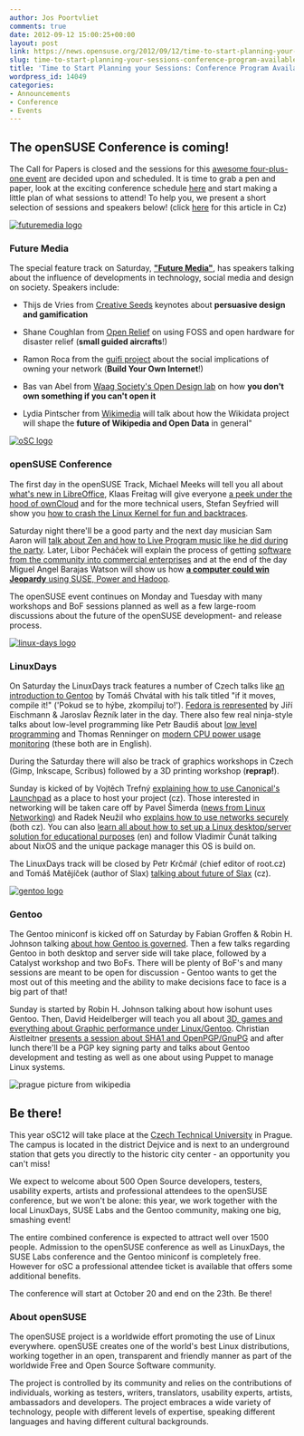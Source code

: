 ```yaml
---
author: Jos Poortvliet
comments: true
date: 2012-09-12 15:00:25+00:00
layout: post
link: https://news.opensuse.org/2012/09/12/time-to-start-planning-your-sessions-conference-program-available/
slug: time-to-start-planning-your-sessions-conference-program-available
title: 'Time to Start Planning your Sessions: Conference Program Available!'
wordpress_id: 14049
categories:
- Announcements
- Conference
- Events
---
```


## The openSUSE Conference is coming!




The Call for Papers is closed and the sessions for this [awesome four-plus-one event](//bootstrapping-awesome.org) are decided upon and scheduled. It is time to grab a pen and paper, look at the  exciting conference schedule [here](//bootstrapping-awesome.org/schedule/) and start making a little plan of what sessions to attend! To help you, we present a short selection of sessions and speakers below! (click [here](//conference.opensuse.org/cz/news/2012/09-05-some_opensuse_conference_sessions_announced/) for this article in Cz)

<!-- more -->
[![futuremedia logo](/wp-content/uploads/2012/09/futuremedia_color.png)](//bootstrapping-awesome.org/futuremedia)


### Future Media




The special feature track on Saturday, [**"Future Media"**](//bootstrapping-awesome.org/futuremedia), has speakers talking about the influence of developments in technology, social media and design on society. Speakers include:






  * Thijs de Vries from [Creative Seeds](//creativeseeds.nl/) keynotes about **persuasive design and gamification**


  * Shane Coughlan from [Open Relief](//openrelief.org) on using FOSS and open hardware for disaster relief (**small guided aircrafts**!)


  * Ramon Roca from the [guifi project](//guifi.net/) about the social implications of owning your network (**Build Your Own Internet**!)


  * Bas van Abel from [Waag Society's Open Design lab](//waag.org/en/node/139) on how **you don't own something if you can't open it**


  * Lydia Pintscher from [Wikimedia](//wikimedia.de) will talk about how the Wikidata project will shape the **future of Wikipedia and Open Data** in general"


[![oSC logo](/wp-content/uploads/2012/09/logo.png)](//conference.opensuse.org)


### openSUSE Conference




The first day in the openSUSE Track, Michael Meeks will tell you all about [what's new in LibreOffice](//bootstrapping-awesome.org/schedule/#osc-22), Klaas Freitag will give everyone [a peek under the hood of ownCloud](//bootstrapping-awesome.org/schedule/#osc-38) and for the more technical users, Stefan Seyfried will show you [how to crash the Linux Kernel for fun and backtraces](//bootstrapping-awesome.org/schedule/#osc-08).





Saturday night there'll be a good party and the next day musician Sam Aaron will [talk about Zen and how to Live Program music like he did during the party](//bootstrapping-awesome.org/schedule/#osc-53). Later, Libor Pecháček will explain the process of getting [software from the community into commercial enterprises](//bootstrapping-awesome.org/schedule/#osc-18) and at the end of the day Miguel Angel Barajas Watson will show us how [**a computer could win Jeopardy** using SUSE, Power and Hadoop](//bootstrapping-awesome.org/schedule/#osc-49).





The openSUSE event continues on Monday and Tuesday with many workshops and BoF sessions planned as well as a few large-room discussions about the future of the openSUSE development- and release process.


[![linux-days logo](/wp-content/uploads/2012/09/linux-days.png)](//linuxdays.cz)


### LinuxDays




On Saturday the LinuxDays track features a number of Czech talks like [an introduction to Gentoo](//bootstrapping-awesome.org/schedule/#ld-18) by Tomáš Chvátal with his talk titled "if it moves, compile it!" ('Pokud se to hýbe, zkompiluj to!'). [Fedora is represented](//bootstrapping-awesome.org/schedule/#ld-10) by Jiří Eischmann & Jaroslav Řezník later in the day. There also few real ninja-style talks about low-level programming like Petr Baudiš about [low level programming](//bootstrapping-awesome.org/schedule/#ld-14) and Thomas Renninger on [modern CPU power usage monitoring](//bootstrapping-awesome.org/schedule/#osc-54) (these both are in English).





During the Saturday there will also be track of graphics workshops in Czech (Gimp, Inkscape, Scribus) followed by a 3D printing workshop (**reprap!**).





Sunday is kicked of by Vojtěch Trefný [explaining how to use Canonical's Launchpad](//bootstrapping-awesome.org/schedule/#ld-11) as a place to host your project (cz). Those interested in networking will be taken care off by Pavel Šimerda ([news from Linux Networking](//bootstrapping-awesome.org/schedule/#ld-15)) and Radek Neužil who [explains how to use networks securely](//bootstrapping-awesome.org/schedule/#ld-01) (both cz). You can also [learn all about how to set up a Linux desktop/server solution for educational purposes](//bootstrapping-awesome.org/schedule/#osc-09) (en) and follow Vladimír Čunát talking about NixOS and the unique package manager this OS is build on.





The LinuxDays track will be closed by Petr Krčmář (chief editor of root.cz) and Tomáš Matějíček (author of Slax) [talking about future of Slax](//bootstrapping-awesome.org/schedule/#ld-04) (cz).


[![gentoo logo](/wp-content/uploads/2012/09/gentoominisummit.png)](//gentoo.org)


### Gentoo




The Gentoo miniconf is kicked off on Saturday by Fabian Groffen & Robin H. Johnson talking [about how Gentoo is governed](//bootstrapping-awesome.org/schedule/#gen-01). Then a few talks regarding Gentoo in both desktop and server side will take place, followed by a Catalyst workshop and two BoFs. There will be plenty of BoF's and many sessions are meant to be open for discussion - Gentoo wants to get the most out of this meeting and the ability to make decisions face to face is a big part of that!





Sunday is started by Robin H. Johnson talking about how isohunt uses Gentoo. Then, David Heidelberger will teach you all about [3D, games and everything about Graphic performance under Linux/Gentoo](//bootstrapping-awesome.org/schedule/#gen-12). Christian Aistleitner [presents a session about SHA1 and OpenPGP/GnuPG](//bootstrapping-awesome.org/schedule/#gen-13) and after lunch there'll be a PGP key signing party and talks about Gentoo development and testing as well as one about using Puppet to manage Linux systems.


![prague picture from wikipedia](/wp-content/uploads/2012/09/prague.jpg)


## Be there!




This year oSC12 will take place at the [Czech Technical University](//www.cvut.cz/en) in Prague. The campus is located in the district Dejvice and is next to an underground station that gets you directly to the historic city center - an opportunity you can't miss!





We expect to welcome about 500 Open Source developers, testers, usability experts, artists and professional attendees to the openSUSE conference, but we won't be alone: this year, we work together with the local LinuxDays, SUSE Labs and the Gentoo community, making one big, smashing event!

The entire combined conference is expected to attract well over 1500 people. Admission to the openSUSE conference as well as LinuxDays, the SUSE Labs conference and the Gentoo miniconf is completely free. However for oSC a professional attendee ticket is available that offers some additional benefits.





The conference will start at October 20 and end on the 23th. Be there!





###  About openSUSE 




The openSUSE project is a worldwide effort promoting the use of Linux everywhere. openSUSE creates one of the world's best Linux distributions, working together in an open, transparent and friendly manner as part of the worldwide Free and Open Source Software community. 





The project is controlled by its community and relies on the contributions of individuals, working as testers, writers, translators, usability experts, artists, ambassadors and developers. The project embraces a wide variety of technology, people with different levels of expertise, speaking different languages and having different cultural backgrounds.
